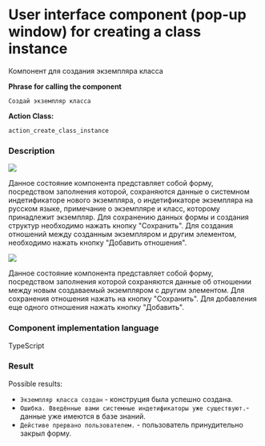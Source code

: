 # User interface component (pop-up window) for creating a class instance

Компонент для создания экземпляра класса

**Phrase for calling the component**

`Создай экземпляр класса`

**Action Class:**

`action_create_class_instance`

### Description

<img src="../images/createClassInstance1.png"></img>

Данное состояние компонента представляет собой форму, посредством заполнения которой, сохраняются данные о системном индетификаторе нового экземпляра, о индетификаторе экземпляра на русском языке, примечание о экземпляре и класс, которому принадлежит экземпляр. Для сохранению данных формы и создания структур необходимо нажать кнопку "Сохранить". Для создания отношений между созданным экземпляром и другим элементом, необходимо нажать кнопку "Добавить отношения".

<img src="../images/createClassInstance2.png"></img>

Данное состояние компонента представляет собой форму, посредством заполнения которой сохраняются данные об отношении между новым создаваемый экземпляром с другим элементом. Для сохранения отношения нажать на кнопку "Сохранить". Для добавления еще одного отношения нажать кнопку "Добавить".

### Component implementation language

TypeScript

### Result

Possible results:

* `Экземпляр класса создан` - конструция была успешно создана.
* `Ошибка. Введённые вами системные индетификаторы уже существуют.`- данные уже имеются в базе знаний.
* `Дейстиве прервано пользователем.` - пользователь принудительно закрыл форму.